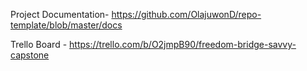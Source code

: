 Project Documentation- https://github.com/OlajuwonD/repo-template/blob/master/docs

Trello Board - https://trello.com/b/O2jmpB90/freedom-bridge-savvy-capstone
